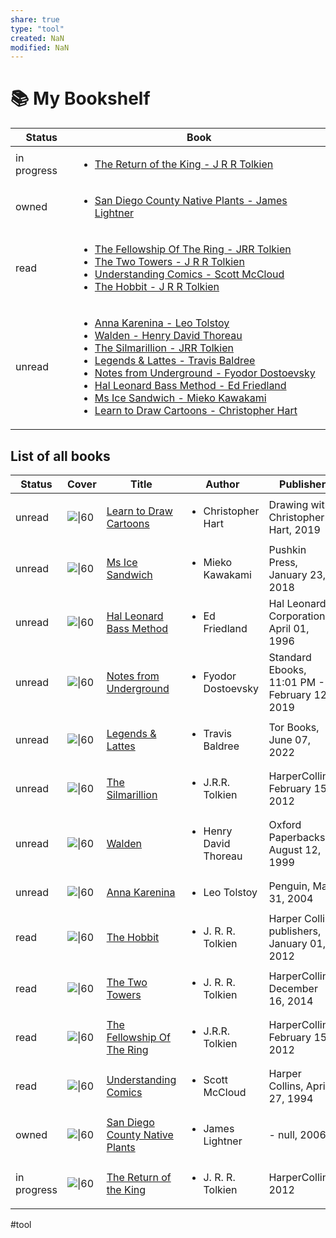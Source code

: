 ```yaml
---
share: true
type: "tool"
created: NaN 
modified: NaN
---
```

# 📚 My Bookshelf

| Status      | Book                                                                                                                                                                                                                                                                                                                                                                                                                                                                                                                                                                                                                                                                                                                                                                                                                                                                                                                                                                                                                    |
| ----------- | ----------------------------------------------------------------------------------------------------------------------------------------------------------------------------------------------------------------------------------------------------------------------------------------------------------------------------------------------------------------------------------------------------------------------------------------------------------------------------------------------------------------------------------------------------------------------------------------------------------------------------------------------------------------------------------------------------------------------------------------------------------------------------------------------------------------------------------------------------------------------------------------------------------------------------------------------------------------------------------------------------------------------- |
| in progress | <ul><li>[The Return of the King - J R R Tolkien](04%20-%20Recreation%20%F0%9F%8E%8A/05%20-%20Reading%20%F0%9F%93%96/The%20Return%20of%20the%20King%20-%20J%20R%20R%20Tolkien.md.md)</li></ul>                                                                                                                                                                                                                                                                                                                                                                                                                                                                                                                                                                                                                                                                                                                                                                                                                                                                             |
| owned       | <ul><li>[San Diego County Native Plants - James Lightner](04%20-%20Recreation%20%F0%9F%8E%8A/05%20-%20Reading%20%F0%9F%93%96/San%20Diego%20County%20Native%20Plants%20-%20James%20Lightner.md.md)</li></ul>                                                                                                                                                                                                                                                                                                                                                                                                                                                                                                                                                                                                                                                                                                                                                                                                                                                           |
| read        | <ul><li>[The Fellowship Of The Ring - JRR Tolkien](04%20-%20Recreation%20%F0%9F%8E%8A/05%20-%20Reading%20%F0%9F%93%96/The%20Fellowship%20Of%20The%20Ring%20-%20JRR%20Tolkien.md.md)</li><li>[The Two Towers - J R R Tolkien](04%20-%20Recreation%20%F0%9F%8E%8A/05%20-%20Reading%20%F0%9F%93%96/The%20Two%20Towers%20-%20J%20R%20R%20Tolkien.md.md)</li><li>[Understanding Comics - Scott McCloud](04%20-%20Recreation%20%F0%9F%8E%8A/05%20-%20Reading%20%F0%9F%93%96/Understanding%20Comics%20-%20Scott%20McCloud.md.md)</li><li>[The Hobbit - J R R Tolkien](04%20-%20Recreation%20%F0%9F%8E%8A/05%20-%20Reading%20%F0%9F%93%96/The%20Hobbit%20-%20J%20R%20R%20Tolkien.md.md)</li></ul>                                                                                                                                                                                                                                                                                                                                                                                                                                                                                                               |
| unread      | <ul><li>[Anna Karenina - Leo Tolstoy](04%20-%20Recreation%20%F0%9F%8E%8A/05%20-%20Reading%20%F0%9F%93%96/Anna%20Karenina%20-%20Leo%20Tolstoy.md.md)</li><li>[Walden - Henry David Thoreau](04%20-%20Recreation%20%F0%9F%8E%8A/05%20-%20Reading%20%F0%9F%93%96/Walden%20-%20Henry%20David%20Thoreau.md.md)</li><li>[The Silmarillion - JRR Tolkien](04%20-%20Recreation%20%F0%9F%8E%8A/05%20-%20Reading%20%F0%9F%93%96/The%20Silmarillion%20-%20JRR%20Tolkien.md.md)</li><li>[Legends & Lattes - Travis Baldree](04%20-%20Recreation%20%F0%9F%8E%8A/05%20-%20Reading%20%F0%9F%93%96/Legends%20&%20Lattes%20-%20Travis%20Baldree.md.md)</li><li>[Notes from Underground - Fyodor Dostoevsky](04%20-%20Recreation%20%F0%9F%8E%8A/05%20-%20Reading%20%F0%9F%93%96/Notes%20from%20Underground%20-%20Fyodor%20Dostoevsky.md.md)</li><li>[Hal Leonard Bass Method - Ed Friedland](04%20-%20Recreation%20%F0%9F%8E%8A/05%20-%20Reading%20%F0%9F%93%96/Hal%20Leonard%20Bass%20Method%20-%20Ed%20Friedland.md.md)</li><li>[Ms Ice Sandwich - Mieko Kawakami](04%20-%20Recreation%20%F0%9F%8E%8A/05%20-%20Reading%20%F0%9F%93%96/Ms%20Ice%20Sandwich%20-%20Mieko%20Kawakami.md.md)</li><li>[Learn to Draw Cartoons - Christopher Hart](04%20-%20Recreation%20%F0%9F%8E%8A/05%20-%20Reading%20%F0%9F%93%96/Learn%20to%20Draw%20Cartoons%20-%20Christopher%20Hart.md.md)</li></ul> |


## List of all books

| Status      | Cover                                                                                                                    | Title                                                                                                                     | Author                                | Publisher                                     |
| ----------- | ------------------------------------------------------------------------------------------------------------------------ | ------------------------------------------------------------------------------------------------------------------------- | ------------------------------------- | --------------------------------------------- |
| unread      | ![\|60](http://books.google.com/books/content?id=TwyjvQEACAAJ&printsec=frontcover&img=1&zoom=1&source=gbs_api)           | [Learn to Draw Cartoons](./Learn%20to%20Draw%20Cartoons%20-%20Christopher%20Hart.md)               | <ul><li>Christopher Hart</li></ul>    | Drawing with Christopher Hart, 2019           |
| unread      | ![\|60](http://books.google.com/books/content?id=fJ9nDQAAQBAJ&printsec=frontcover&img=1&zoom=1&edge=curl&source=gbs_api) | [Ms Ice Sandwich](./Ms%20Ice%20Sandwich%20-%20Mieko%20Kawakami.md)                               | <ul><li>Mieko Kawakami</li></ul>      | Pushkin Press, January 23, 2018               |
| unread      | ![\|60](http://books.google.com/books/content?id=Ve2BAAAAQBAJ&printsec=frontcover&img=1&zoom=1&edge=curl&source=gbs_api) | [Hal Leonard Bass Method](./Hal%20Leonard%20Bass%20Method%20-%20Ed%20Friedland.md)                 | <ul><li>Ed Friedland</li></ul>        | Hal Leonard Corporation, April 01, 1996       |
| unread      | ![\|60](http://books.google.com/books/content?id=8x0ZEAAAQBAJ&printsec=frontcover&img=1&zoom=1&edge=curl&source=gbs_api) | [Notes from Underground](./Notes%20from%20Underground%20-%20Fyodor%20Dostoevsky.md)              | <ul><li>Fyodor Dostoevsky</li></ul>   | Standard Ebooks, 11:01 PM - February 12, 2019 |
| unread      | ![\|60](http://books.google.com/books/content?id=7lJzEAAAQBAJ&printsec=frontcover&img=1&zoom=1&edge=curl&source=gbs_api) | [Legends & Lattes](./Legends%20&%20Lattes%20-%20Travis%20Baldree.md)                             | <ul><li>Travis Baldree</li></ul>      | Tor Books, June 07, 2022                      |
| unread      | ![\|60](http://books.google.com/books/content?id=4OfWWfRDAXcC&printsec=frontcover&img=1&zoom=1&edge=curl&source=gbs_api) | [The Silmarillion](./The%20Silmarillion%20-%20JRR%20Tolkien.md)                                | <ul><li>J.R.R. Tolkien</li></ul>      | HarperCollins, February 15, 2012              |
| unread      | ![\|60](http://books.google.com/books/content?id=yoDC8r-lZ68C&printsec=frontcover&img=1&zoom=1&edge=curl&source=gbs_api) | [Walden](./Walden%20-%20Henry%20David%20Thoreau.md)                                            | <ul><li>Henry David Thoreau</li></ul> | Oxford Paperbacks, August 12, 1999            |
| unread      | ![\|60](http://books.google.com/books/content?id=W4r7lF_MSMYC&printsec=frontcover&img=1&zoom=1&edge=curl&source=gbs_api) | [Anna Karenina](./Anna%20Karenina%20-%20Leo%20Tolstoy.md)                                      | <ul><li>Leo Tolstoy</li></ul>         | Penguin, May 31, 2004                         |
| read        | ![\|60](http://books.google.com/books/content?id=RMD2ugAACAAJ&printsec=frontcover&img=1&zoom=1&source=gbs_api)           | [The Hobbit](./The%20Hobbit%20-%20J%20R%20R%20Tolkien.md)                                          | <ul><li>J. R. R. Tolkien</li></ul>    | Harper Collins publishers, January 01, 2012   |
| read        | ![\|60](http://books.google.com/books/content?id=ns2qoAEACAAJ&printsec=frontcover&img=1&zoom=1&source=gbs_api)           | [The Two Towers](./The%20Two%20Towers%20-%20J%20R%20R%20Tolkien.md)                                  | <ul><li>J. R. R. Tolkien</li></ul>    | HarperCollins, December 16, 2014              |
| read        | ![\|60](http://books.google.com/books/content?id=aWZzLPhY4o0C&printsec=frontcover&img=1&zoom=1&edge=curl&source=gbs_api) | [The Fellowship Of The Ring](./The%20Fellowship%20Of%20The%20Ring%20-%20JRR%20Tolkien.md)            | <ul><li>J.R.R. Tolkien</li></ul>      | HarperCollins, February 15, 2012              |
| read        | ![\|60](http://books.google.com/books/content?id=tUwqbo48lp4C&printsec=frontcover&img=1&zoom=1&edge=curl&source=gbs_api) | [Understanding Comics](./Understanding%20Comics%20-%20Scott%20McCloud.md)                      | <ul><li>Scott McCloud</li></ul>       | Harper Collins, April 27, 1994                |
| owned       | ![\|60](http://books.google.com/books/content?id=wtMzAQAAIAAJ&printsec=frontcover&img=1&zoom=1&source=gbs_api)           | [San Diego County Native Plants](./San%20Diego%20County%20Native%20Plants%20-%20James%20Lightner.md) | <ul><li>James Lightner</li></ul>      | \- null, 2006                                 |
| in progress | ![\|60](http://books.google.com/books/content?id=1EcBuwAACAAJ&printsec=frontcover&img=1&zoom=1&source=gbs_api)           | [The Return of the King](./The%20Return%20of%20the%20King%20-%20J%20R%20R%20Tolkien.md)                  | <ul><li>J. R. R. Tolkien</li></ul>    | HarperCollins, 2012                           |


#tool
